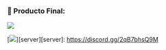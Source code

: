 ### 🌌 Producto Final:
<img src="https://media.discordapp.net/attachments/789607447252828211/821854718367367178/av.PNG?width=335&height=427"/>

[<img align="rigth" src="https://cdn.discordapp.com/attachments/789607447252828211/822167211531304990/350kb.gif"/>][server][server]: https://discord.gg/2qB7bhsQ9M
